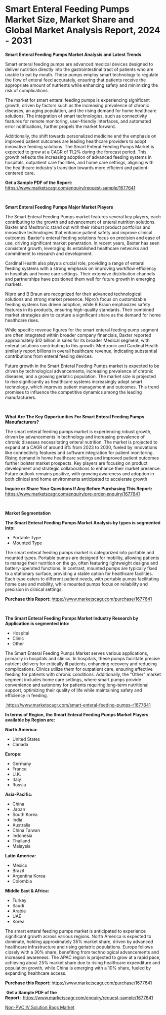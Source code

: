 <p><h1>Smart Enteral Feeding Pumps Market Size, Market Share and Global Market Analysis Report, 2024 - 2031</h1></p><p><strong>Smart Enteral Feeding Pumps Market Analysis and Latest Trends</strong></p>
<p><p>Smart enteral feeding pumps are advanced medical devices designed to deliver nutrition directly into the gastrointestinal tract of patients who are unable to eat by mouth. These pumps employ smart technology to regulate the flow of enteral feed accurately, ensuring that patients receive the appropriate amount of nutrients while enhancing safety and minimizing the risk of complications.</p><p>The market for smart enteral feeding pumps is experiencing significant growth, driven by factors such as the increasing prevalence of chronic diseases, an aging population, and the rising demand for home healthcare solutions. The integration of smart technologies, such as connectivity features for remote monitoring, user-friendly interfaces, and automated error notifications, further propels the market forward. </p><p>Additionally, the shift towards personalized medicine and the emphasis on improved patient outcomes are leading healthcare providers to adopt innovative feeding solutions. The Smart Enteral Feeding Pumps Market is expected to grow at a CAGR of 11.2% during the forecast period. This growth reflects the increasing adoption of advanced feeding systems in hospitals, outpatient care facilities, and home care settings, aligning with the healthcare industry's transition towards more efficient and patient-centered care.</p></p>
<p><strong>Get a Sample PDF of the Report:&nbsp;</strong> <a href="https://www.marketscagr.com/enquiry/request-sample/1677641?utm_campaign=1944&utm_medium=2&utm_source=Github&utm_content=ia&utm_term=28122024&utm_id=smart-enteral-feeding-pumps">https://www.marketscagr.com/enquiry/request-sample/1677641</a></p>
<p>&nbsp;</p>
<p><strong>Smart Enteral Feeding Pumps Major Market Players</strong></p>
<p><p>The Smart Enteral Feeding Pumps market features several key players, each contributing to the growth and advancement of enteral nutrition solutions. Baxter and Medtronic stand out with their robust product portfolios and innovative technologies that enhance patient safety and improve clinical outcomes. Baxter's enteral feeding solutions focus on precision and ease of use, driving significant market penetration. In recent years, Baxter has seen consistent growth, leveraging its established healthcare networks and commitment to research and development.</p><p>Cardinal Health also plays a crucial role, providing a range of enteral feeding systems with a strong emphasis on improving workflow efficiency in hospitals and home care settings. Their extensive distribution channels and partnerships have positioned them well for future growth in emerging markets.</p><p>Nipro and B Braun are recognized for their advanced technological solutions and strong market presence. Nipro’s focus on customizable feeding systems has driven adoption, while B Braun emphasizes safety features in its products, ensuring high-quality standards. Their combined market strategies aim to capture a significant share as the demand for home healthcare rises.</p><p>While specific revenue figures for the smart enteral feeding pump segment are often integrated within broader company financials, Baxter reported approximately $12 billion in sales for its broader Medical segment, with enteral solutions contributing to this growth. Medtronic and Cardinal Health similarly report billions in overall healthcare revenue, indicating substantial contributions from enteral feeding devices.</p><p>Future growth in the Smart Enteral Feeding Pumps market is expected to be driven by technological advancements, increasing prevalence of chronic diseases, and a growing geriatric population. The market size is projected to rise significantly as healthcare systems increasingly adopt smart technology, which improves patient management and outcomes. This trend promises to influence the competitive dynamics among the leading manufacturers.</p></p>
<p>&nbsp;</p>
<p><strong>What Are The Key Opportunities For Smart Enteral Feeding Pumps Manufacturers?</strong></p>
<p><p>The smart enteral feeding pumps market is experiencing robust growth, driven by advancements in technology and increasing prevalence of chronic diseases necessitating enteral nutrition. The market is projected to expand at a CAGR of around 8% from 2023 to 2030, fueled by innovations like connectivity features and software integration for patient monitoring. Rising demand in home healthcare settings and improved patient outcomes further bolster market prospects. Key players are focusing on product development and strategic collaborations to enhance their market presence. Future outlook remains positive, with growing awareness and adoption in both clinical and home environments anticipated to accelerate growth.</p></p>
<p><strong>Inquire or Share Your Questions If Any Before Purchasing This Report:</strong> <a href="https://www.marketscagr.com/enquiry/pre-order-enquiry/1677641?utm_campaign=1944&utm_medium=2&utm_source=Github&utm_content=ia&utm_term=28122024&utm_id=smart-enteral-feeding-pumps">https://www.marketscagr.com/enquiry/pre-order-enquiry/1677641</a></p>
<p>&nbsp;</p>
<p><strong>Market Segmentation</strong></p>
<p><strong>The Smart Enteral Feeding Pumps Market Analysis by types is segmented into:</strong></p>
<p><ul><li>Portable Type</li><li>Mounted Type</li></ul></p>
<p><p>The smart enteral feeding pumps market is categorized into portable and mounted types. Portable pumps are designed for mobility, allowing patients to manage their nutrition on the go, often featuring lightweight designs and battery-operated functions. In contrast, mounted pumps are typically fixed to a stationary surface, providing a stable option for healthcare facilities. Each type caters to different patient needs, with portable pumps facilitating home care and mobility, while mounted pumps focus on reliability and precision in clinical settings.</p></p>
<p><strong>Purchase this Report:&nbsp;</strong><a href="https://www.marketscagr.com/purchase/1677641?utm_campaign=1944&utm_medium=2&utm_source=Github&utm_content=ia&utm_term=28122024&utm_id=smart-enteral-feeding-pumps">https://www.marketscagr.com/purchase/1677641</a></p>
<p>&nbsp;</p>
<p><strong>The Smart Enteral Feeding Pumps Market Industry Research by Application is segmented into:</strong></p>
<p><ul><li>Hospital</li><li>Clinic</li><li>Other</li></ul></p>
<p><p>The Smart Enteral Feeding Pumps Market serves various applications, primarily in hospitals and clinics. In hospitals, these pumps facilitate precise nutrient delivery for critically ill patients, enhancing recovery and reducing complications. Clinics utilize them for outpatient care, ensuring effective feeding for patients with chronic conditions. Additionally, the "Other" market segment includes home care settings, where smart pumps provide convenience and autonomy for patients requiring long-term nutritional support, optimizing their quality of life while maintaining safety and efficiency in feeding.</p></p>
<p><a href="https://www.marketscagr.com/smart-enteral-feeding-pumps-r1677641?utm_campaign=1944&utm_medium=2&utm_source=Github&utm_content=ia&utm_term=28122024&utm_id=smart-enteral-feeding-pumps">&nbsp;https://www.marketscagr.com/smart-enteral-feeding-pumps-r1677641</a></p>
<p><strong>In terms of Region, the Smart Enteral Feeding Pumps Market Players available by Region are:</strong></p>
<p>
    <p> <strong> North America: </strong>
        <ul>
            <li>United States</li>
            <li>Canada</li>
        </ul>
        </p> 
    <p> <strong> Europe: </strong>
        <ul>
            <li>Germany</li>
            <li>France</li>
            <li>U.K.</li>
            <li>Italy</li>
            <li>Russia</li>
        </ul>
        </p> 
    <p> <strong> Asia-Pacific: </strong>
        <ul>
            <li>China</li>
            <li>Japan</li>
            <li>South Korea</li>
            <li>India</li>
            <li>Australia</li>
            <li>China Taiwan</li>
            <li>Indonesia</li>
            <li>Thailand</li>
            <li>Malaysia</li>
        </ul>
        </p> 
    <p> <strong> Latin America: </strong>
        <ul>
            <li>Mexico</li>
            <li>Brazil</li>
            <li>Argentina Korea</li>
            <li>Colombia</li>
        </ul>
        </p> 
    <p> <strong> Middle East & Africa: </strong>
        <ul>
            <li>Turkey</li>
            <li>Saudi</li>
            <li>Arabia</li>
            <li>UAE</li>
            <li>Korea</li>
        </ul>
    </p>
    </p>
<p><p>The smart enteral feeding pumps market is anticipated to experience significant growth across various regions. North America is expected to dominate, holding approximately 35% market share, driven by advanced healthcare infrastructure and rising geriatric populations. Europe follows closely with a 30% share, benefiting from technological advancements and increased awareness. The APAC region is projected to grow at a rapid pace, achieving about 25% market share due to rising healthcare expenditure and population growth, while China is emerging with a 10% share, fueled by expanding healthcare access.</p></p>
<p><strong>Purchase this Report: </strong><a href="https://www.marketscagr.com/purchase/1677641?utm_campaign=1944&utm_medium=2&utm_source=Github&utm_content=ia&utm_term=28122024&utm_id=smart-enteral-feeding-pumps">https://www.marketscagr.com/purchase/1677641</a></p>
<p>&nbsp;<strong>Get a Sample PDF of the Report:&nbsp;&nbsp;</strong><a href="https://www.marketscagr.com/enquiry/request-sample/1677641?utm_campaign=1944&utm_medium=2&utm_source=Github&utm_content=ia&utm_term=28122024&utm_id=smart-enteral-feeding-pumps">https://www.marketscagr.com/enquiry/request-sample/1677641</a></p>
<p><strong></strong></p>
<p><p><a href="https://github.com/Chiragrp22/Market-Research-Report-List-6/blob/main/non-pvc-iv-solution-bags-market.md?utm_campaign=1944&utm_medium=2&utm_source=Github&utm_content=ia&utm_term=28122024&utm_id=smart-enteral-feeding-pumps">Non-PVC IV Solution Bags Market</a></p></p>